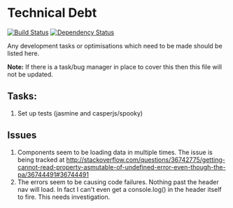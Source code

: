 # Technical Debt
[![Build Status](https://travis-ci.org/alexward1981/portfolio-react.svg?branch=master)](https://travis-ci.org/alexward1981/portfolio-react)
[![Dependency Status](https://gemnasium.com/alexward1981/portfolio-react.svg)](https://gemnasium.com/alexward1981/portfolio-react)

Any development tasks or optimisations which need to be made should be listed here.

**Note:** If there is a task/bug manager in place to cover this then this file will not be updated.

## Tasks:
1. Set up tests (jasmine and casperjs/spooky)

## Issues
1. Components seem to be loading data in multiple times. The issue is being tracked at http://stackoverflow.com/questions/36742775/getting-cannot-read-property-asmutable-of-undefined-error-even-though-the-pa/36744491#36744491
2. The errors seem to be causing code failures. Nothing past the header nav will load. In fact I can't even get a console.log() in the header itself to fire. This needs investigation.
